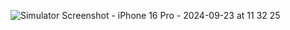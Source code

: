
![Simulator Screenshot - iPhone 16 Pro - 2024-09-23 at 11 32 25](https://github.com/user-attachments/assets/3c5c437f-1b46-49be-9c80-2b400c66b3d0)
